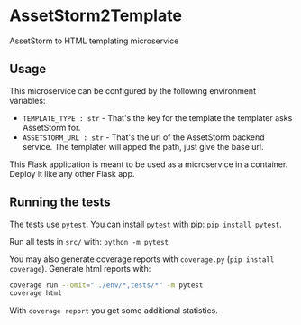 # AssetStorm2Template
AssetStorm to HTML templating microservice

## Usage
This microservice can be configured by the following
environment variables:
 *  `TEMPLATE_TYPE : str` - That's the key for the
    template the templater asks AssetStorm for.
 *  `ASSETSTORM_URL : str` - That's the url of the
    AssetStorm backend service. The templater will
    apped the path, just give the base url.
    
This Flask application is meant to be used as a
microservice in a container. Deploy it like any 
other Flask app. 
 
## Running the tests
The tests use `pytest`. You can install `pytest` 
with pip: `pip install pytest`.

Run all tests in `src/` with: `python -m pytest`

You may also generate coverage reports with 
`coverage.py` (`pip install coverage`). Generate
html reports with:

```bash
coverage run --omit="../env/*,tests/*" -m pytest
coverage html
```

With `coverage report` you get some additional 
statistics.